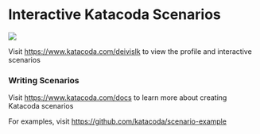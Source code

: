 # Interactive Katacoda Scenarios

[![](http://shields.katacoda.com/katacoda/deivislk/count.svg)](https://www.katacoda.com/deivislk "Get your profile on Katacoda.com")

Visit https://www.katacoda.com/deivislk to view the profile and interactive scenarios

### Writing Scenarios
Visit https://www.katacoda.com/docs to learn more about creating Katacoda scenarios

For examples, visit https://github.com/katacoda/scenario-example
